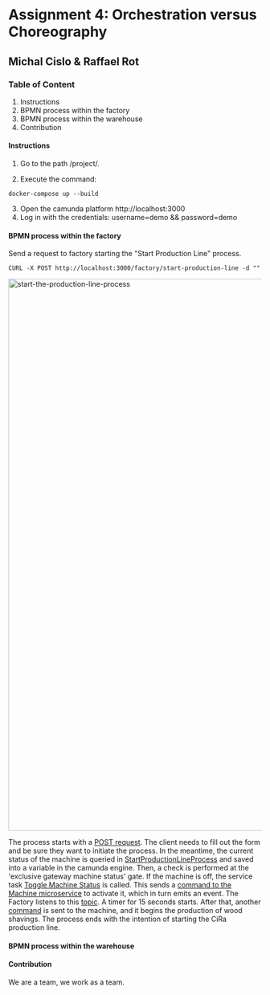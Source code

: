 # Assignment 4: Orchestration versus Choreography
## Michal Cislo & Raffael Rot

### Table of Content

1. Instructions
2. BPMN process within the factory
3. BPMN process within the warehouse
4. Contribution

#### Instructions
1. Go to the path /project/.

2. Execute the command:
```
docker-compose up --build
```
3. Open the camunda platform http://localhost:3000
4. Log in with the credentials: username=demo && password=demo

#### BPMN process within the factory

Send a request to factory starting the "Start Production Line" process.
```
CURL -X POST http://localhost:3000/factory/start-production-line -d ""
````

<img width="1100" alt="start-the-production-line-process" src="https://github.com/nikokelx/event-driven_and_process-oriented-architecture_group-5/assets/95875428/e99efdde-ca7b-42ad-990c-dce21e802eb1">

The process starts with a [POST request](https://github.com/nikokelx/event-driven_and_process-oriented-architecture_group-5/blob/main/project/factory/src/main/java/ch/unisg/factory/controllers/http/StartProductionLineWebController.java). 
The client needs to fill out the form and be sure they want to initiate the process. 
In the meantime, the current status of the machine is queried in [StartProductionLineProcess](https://github.com/nikokelx/event-driven_and_process-oriented-architecture_group-5/blob/main/project/factory/src/main/java/ch/unisg/factory/core/services/StartProductionLineProcess.java) and saved into a variable in the camunda engine. 
Then, a check is performed at the 'exclusive gateway machine status' gate. If the machine is off, the service task [Toggle Machine Status](https://github.com/nikokelx/event-driven_and_process-oriented-architecture_group-5/blob/main/project/factory/src/main/java/ch/unisg/factory/core/services/ToggleMachineStatusProcess.java) is called. 
This sends a [command to the Machine microservice](https://github.com/nikokelx/event-driven_and_process-oriented-architecture_group-5/blob/main/project/factory/src/main/java/ch/unisg/factory/infrastructure/adapters/http/ToggleMachineStatusWebAdapter.java)
to activate it, which in turn emits an event. The Factory listens to this [topic](https://github.com/nikokelx/event-driven_and_process-oriented-architecture_group-5/blob/main/project/factory/src/main/java/ch/unisg/factory/controllers/event/MachineStatusEventListener.java). A timer for 15 seconds starts. 
After that, another [command](https://github.com/nikokelx/event-driven_and_process-oriented-architecture_group-5/blob/main/project/factory/src/main/java/ch/unisg/factory/infrastructure/adapters/http/ToggleMachineProductionWebAdapter.java) is sent to the machine, and it begins the production of wood shavings.
The process ends with the intention of starting the CiRa production line.

#### BPMN process within the warehouse

#### Contribution

We are a team, we work as a team. 
